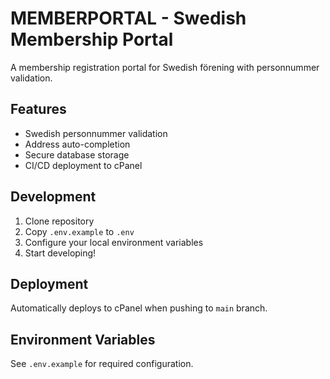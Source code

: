 # MEMBERPORTAL - Swedish Membership Portal

A membership registration portal for Swedish förening with personnummer validation.

## Features

- Swedish personnummer validation
- Address auto-completion
- Secure database storage
- CI/CD deployment to cPanel

## Development

1. Clone repository
2. Copy `.env.example` to `.env`
3. Configure your local environment variables
4. Start developing!

## Deployment

Automatically deploys to cPanel when pushing to `main` branch.

## Environment Variables

See `.env.example` for required configuration.